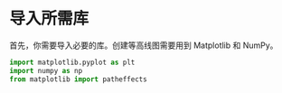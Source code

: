 # 导入所需库

首先，你需要导入必要的库。创建等高线图需要用到 Matplotlib 和 NumPy。

```python
import matplotlib.pyplot as plt
import numpy as np
from matplotlib import patheffects
```
